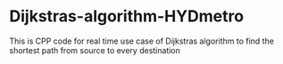 # Dijkstras-algorithm-HYDmetro
This is CPP code for real time use case of Dijkstras algorithm to find the shortest path from source to every destination
